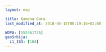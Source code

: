```yaml
---
layout: map

title: Kamena Gora
last_modified_at: 2018-05-18T00:19:16+02:00

WDPA: [555561726]
geoSrbija:
  L1_183: [184]
---
```

